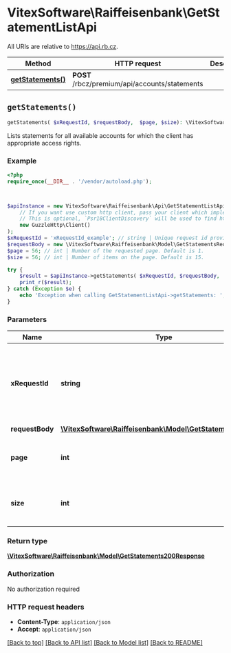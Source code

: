 # VitexSoftware\Raiffeisenbank\GetStatementListApi

All URIs are relative to https://api.rb.cz.

Method | HTTP request | Description
------------- | ------------- | -------------
[**getStatements()**](GetStatementListApi.md#getStatements) | **POST** /rbcz/premium/api/accounts/statements | 


## `getStatements()`

```php
getStatements( $xRequestId, $requestBody,  $page, $size): \VitexSoftware\Raiffeisenbank\Model\GetStatements200Response
```



Lists statements for all available accounts for which the client has appropriate access rights.

### Example

```php
<?php
require_once(__DIR__ . '/vendor/autoload.php');



$apiInstance = new VitexSoftware\Raiffeisenbank\Api\GetStatementListApi(
    // If you want use custom http client, pass your client which implements `Psr\Http\Client\ClientInterface`.
    // This is optional, `Psr18ClientDiscovery` will be used to find http client. For instance `GuzzleHttp\Client` implements that interface
    new GuzzleHttp\Client()
);
$xRequestId = 'xRequestId_example'; // string | Unique request id provided by consumer application for reference and auditing.
$requestBody = new \VitexSoftware\Raiffeisenbank\Model\GetStatementsRequest(); // \VitexSoftware\Raiffeisenbank\Model\GetStatementsRequest
$page = 56; // int | Number of the requested page. Default is 1.
$size = 56; // int | Number of items on the page. Default is 15.

try {
    $result = $apiInstance->getStatements( $xRequestId, $requestBody,  $page, $size);
    print_r($result);
} catch (Exception $e) {
    echo 'Exception when calling GetStatementListApi->getStatements: ', $e->getMessage(), PHP_EOL;
}
```

### Parameters

Name | Type | Description  | Notes
------------- | ------------- | ------------- | -------------
 **xRequestId** | **string**| Unique request id provided by consumer application for reference and auditing. |
 **requestBody** | [**\VitexSoftware\Raiffeisenbank\Model\GetStatementsRequest**](../Model/GetStatementsRequest.md)|  |
 **page** | **int**| Number of the requested page. Default is 1. | [optional]
 **size** | **int**| Number of items on the page. Default is 15. | [optional]

### Return type

[**\VitexSoftware\Raiffeisenbank\Model\GetStatements200Response**](../Model/GetStatements200Response.md)

### Authorization

No authorization required

### HTTP request headers

- **Content-Type**: `application/json`
- **Accept**: `application/json`

[[Back to top]](#) [[Back to API list]](../../README.md#endpoints)
[[Back to Model list]](../../README.md#models)
[[Back to README]](../../README.md)
